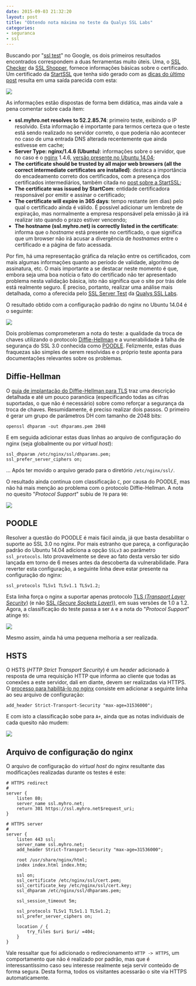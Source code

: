 ```yaml
---
date: 2015-09-03 21:32:20
layout: post
title: "Obtendo nota máxima no teste da Qualys SSL Labs"
categories:
- seguranca
- ssl
---
```


Buscando por "[ssl test][google-ssl-test]" no Google, os dois primeiros resultados encontrados correspondem a duas ferramentas muito úteis. Uma, o [SSL Checker][ssl-checker] da [SSL Shopper][ssl-shopper], fornece informações básicas sobre o certificado. Um certificado da [StartSSL][startssl] que tenha sido gerado com as [dicas do último post][post-startssl] resulta em uma saída parecida com esta:

![](/images/2015/ssl-checker.png)

As informações estão dispostas de forma bem didática, mas ainda vale a pena comentar sobre cada item:

* **ssl.myhro.net resolves to 52.2.85.74**: primeiro teste, exibindo o IP resolvido. Esta informação é importante para termos certeza que o teste está sendo realizado no servidor correto, o que poderia não acontecer no caso de uma entrada DNS alterada recentemente que ainda estivesse em cache;
* **Server Type: nginx/1.4.6 (Ubuntu)**: informações sobre o servidor, que no caso é o [nginx][nginx] 1.4.6, [versão presente no Ubuntu 14.04][nginx-trusty];
* **The certificate should be trusted by all major web browsers (all the correct intermediate certificates are installed)**: destaca a importância do encadeamento correto dos certificados, com a presença dos certificados intermediários, também citada no [post sobre a StartSSL][post-startssl];
* **The certificate was issued by StartCom**: entidade certificadora responsável por emitir e assinar o certificado;
* **The certificate will expire in 365 days**: tempo restante (em dias) pelo qual o certificado ainda é válido. É possível adicionar um lembrete de expiração, mas normalmente a empresa responsável pela emissão já irá realizar isto quando o prazo estiver vencendo;
* **The hostname (ssl.myhro.net) is correctly listed in the certificate**: informa que o _hostname_ está presente no certificado, o que significa que um browser não irá acusar a divergência de _hostnames_ entre o certificado e a página de fato acessada.

Por fim, há uma representação gráfica da relação entre os certificados, com mais algumas informações quanto ao período de validade, algoritmo de assinatura, etc. O mais importante a se destacar neste momento é que, embora seja uma boa notícia o fato do certificado não ter apresentado problema nesta validação básica, isto não significa que o site por trás dele está realmente seguro. É preciso, portanto, realizar uma análise mais detalhada, como a oferecida pelo [SSL Server Test][ssl-server-test] da [Qualys SSL Labs][qualys-ssl-labs].

O resultado obtido com a configuração padrão do nginx no Ubuntu 14.04 é o seguinte:

![](/images/2015/ssl-test-1.png)

Dois problemas comprometeram a nota do teste: a qualidade da troca de chaves utilizando o protocolo [Diffie-Hellman][dh] e a vunerabilidade à falha de segurança do SSL 3.0 conhecida como [POODLE][poodle]. Felizmente, estas duas fraquezas são simples de serem resolvidas e o próprio teste aponta para documentações relevantes sobre os problemas. 

## Diffie-Hellman

O [guia de implantação do Diffie-Hellman para TLS][dh-guide] traz uma descrição detalhada e até um pouco paranóica (especificando todas as cifras suportadas, o que não é necessário) sobre como reforçar a segurança da troca de chaves. Resumidamente, é preciso realizar dois passos. O primeiro é gerar um grupo de parâmetros DH com tamanho de 2048 bits:

    openssl dhparam -out dhparams.pem 2048

E em seguida adicionar estas duas linhas ao arquivo de configuração do nginx (seja globalmente ou por _virtual host_):

    ssl_dhparam /etc/nginx/ssl/dhparams.pem;
    ssl_prefer_server_ciphers on;

... Após ter movido o arquivo gerado para o diretório `/etc/nginx/ssl/`.

O resultado ainda continua com classificação `C`, por causa do POODLE, mas não há mais menção ao problema com o protocolo Diffie-Hellman. A nota no quesito "_Protocol Support_" subiu de `70` para `90`:

![](/images/2015/ssl-test-2.png)

## POODLE

Resolver a questão do POODLE é mais fácil ainda, já que basta desabilitar o suporte ao SSL 3.0 no nginx. Por mais estranho que pareça, a configuração padrão do Ubuntu 14.04 adiciona a opção `SSLv3` ao parâmetro `ssl_protocols`. Isto provavelmente se deve ao fato desta versão ter sido lançada em torno de 6 meses antes da descoberta da vulnerabilidade. Para reverter esta configuração, a seguinte linha deve estar presente na configuração do nginx:

    ssl_protocols TLSv1 TLSv1.1 TLSv1.2;

Esta linha força o nginx a suportar apenas protocolo [TLS (_Transport Layer Security_)][tls] (e não [SSL (_Secure Sockets Layer_)][ssl]), em suas versões de 1.0 a 1.2. Agora, a classificação do teste passa a ser `A` e a nota do "_Protocol Support_" atinge `95`:

![](/images/2015/ssl-test-3.png)

Mesmo assim, ainda há uma pequena melhoria a ser realizada.

## HSTS

O HSTS (_HTTP Strict Transport Security_) é um _header_ adicionado à resposta de uma requisição HTTP que informa ao cliente que todas as conexões a este servidor, dali em diante, devem ser realizadas via HTTPS. O [processo para habilitá-lo no nginx][nginx-hsts] consiste em adicionar a seguinte linha ao seu arquivo de configuração:

    add_header Strict-Transport-Security "max-age=31536000";

E com isto a classificação sobe para `A+`, ainda que as notas individuais de cada quesito não mudem:

![](/images/2015/ssl-test-4.png)

## Arquivo de configuração do nginx

O arquivo de configuração do _virtual host_ do nginx resultante das modificações realizadas durante os testes é este:

    # HTTPS redirect
    #
    server {
        listen 80;
        server_name ssl.myhro.net;
        return 301 https://ssl.myhro.net$request_uri;
    }

    # HTTPS server
    #
    server {
        listen 443 ssl;
        server_name ssl.myhro.net;
        add_header Strict-Transport-Security "max-age=31536000";

        root /usr/share/nginx/html;
        index index.html index.htm;

        ssl on;
        ssl_certificate /etc/nginx/ssl/cert.pem;
        ssl_certificate_key /etc/nginx/ssl/cert.key;
        ssl_dhparam /etc/nginx/ssl/dhparams.pem;

        ssl_session_timeout 5m;

        ssl_protocols TLSv1 TLSv1.1 TLSv1.2;
        ssl_prefer_server_ciphers on;

        location / {
            try_files $uri $uri/ =404;
        }
    }

Vale ressaltar que foi adicionado o redirecionamento `HTTP -> HTTPS`, um comportamento que não é realizado por padrão, mas que é interessantíssimo caso seu interesse realmente seja servir conteúdo de forma segura. Desta forma, todos os visitantes acessarão o site via HTTPS automaticamente.

[dh-guide]: https://weakdh.org/sysadmin.html
[dh]: http://mathworld.wolfram.com/Diffie-HellmanProtocol.html
[google-ssl-test]: https://www.google.com/search?q=ssl+test
[nginx-hsts]: https://scotthelme.co.uk/setting-up-hsts-in-nginx/
[nginx-trusty]: http://packages.ubuntu.com/trusty/nginx
[nginx]: http://nginx.org/
[poodle]: https://en.wikipedia.org/wiki/POODLE
[post-startssl]: /2015/08/startssl-certificados-gratuitos-e-suas-peculiaridades/
[qualys-ssl-labs]: https://www.ssllabs.com/
[ssl-checker]: https://www.sslshopper.com/ssl-checker.html
[ssl-server-test]: https://www.ssllabs.com/ssltest/
[ssl-shopper]: https://www.sslshopper.com/
[ssl]: https://en.wikipedia.org/wiki/Transport_Layer_Security#SSL_1.0.2C_2.0_and_3.0
[startssl]: https://www.startssl.com/
[tls]: https://en.wikipedia.org/wiki/Transport_Layer_Security
